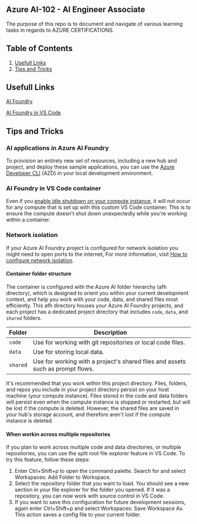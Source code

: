 ## Azure AI-102 - AI Engineer Associate

The purpose of this repo is to document and navigate of various learning tasks in regards to AZURE CERTIFICATIONS. 


## Table of Contents
1. [Usefull Links](#usefull-links)
2. [Tips and Tricks](#tips-and-tricks)

## Usefull Links
[AI Foundry](https://ai.azure.com/)

[AI Foundry in VS Code](https://learn.microsoft.com/en-us/azure/ai-studio/how-to/develop/vscode)


## Tips and Tricks

### AI applications in Azure AI Foundry

To provision an entirely new set of resources, including a new hub and project, and deploy these sample applications, you can use the [Azure Developer CLI](https://learn.microsoft.com/en-us/azure/developer/azure-developer-cli/) (AZD) in your local development environment.


### AI Foundry in VS Code container

Even if you [enable idle shutdown on your compute instance](https://learn.microsoft.com/en-us/azure/ai-studio/how-to/create-manage-compute#configure-idle-shutdown), it will not occur for any compute that is set up with this custom VS Code container. This is to ensure the compute doesn't shut down unexpectedly while you're working within a container.

### Network isolation

If your Azure AI Foundry project is configured for network isolation you might need to open ports to the internet, For more information, visit [How to configure network isolation](https://learn.microsoft.com/en-us/azure/ai-studio/how-to/configure-managed-network#scenario-use-visual-studio-code).


#### Container folder structure

The container is configured with the Azure AI folder hierarchy (afh directory), which is designed to orient you within your current development context, and help you work with your code, data, and shared files most efficiently. This afh directory houses your Azure AI Foundry projects, and each project has a dedicated project directory that includes `code`, `data`, and `shared` folders.

| Folder | Description |
| --- | --- |
| `code` | Use for working with git repositories or local code files. |
| `data` | Use for storing local data. |
| `shared` | Use for working with a project's shared files and assets such as prompt flows. |


It's recommended that you work within this project directory. Files, folders, and repos you include in your project directory persist on your host machine (your compute instance). Files stored in the code and data folders will persist even when the compute instance is stopped or restarted, but will be lost if the compute is deleted. However, the shared files are saved in your hub's storage account, and therefore aren't lost if the compute instance is deleted.

#### When workin across multiple repositories

If you plan to work across multiple code and data directories, or multiple repositories, you can use the split root file explorer feature in VS Code. To try this feature, follow these steps:

1. Enter Ctrl+Shift+p to open the command palette. Search for and select Workspaces: Add Folder to Workspace.
2. Select the repository folder that you want to load. You should see a new section in your file explorer for the folder you opened. If it was a repository, you can now work with source control in VS Code.
3. If you want to save this configuration for future development sessions, again enter Ctrl+Shift+p and select Workspaces: Save Workspace As. This action saves a config file to your current folder.


